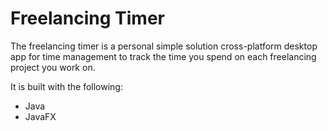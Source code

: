 # Freelancing Timer
The freelancing timer is a personal simple solution cross-platform desktop app for time management to track the time you spend on each freelancing project you work on.

It is built with the following:
- Java
- JavaFX
